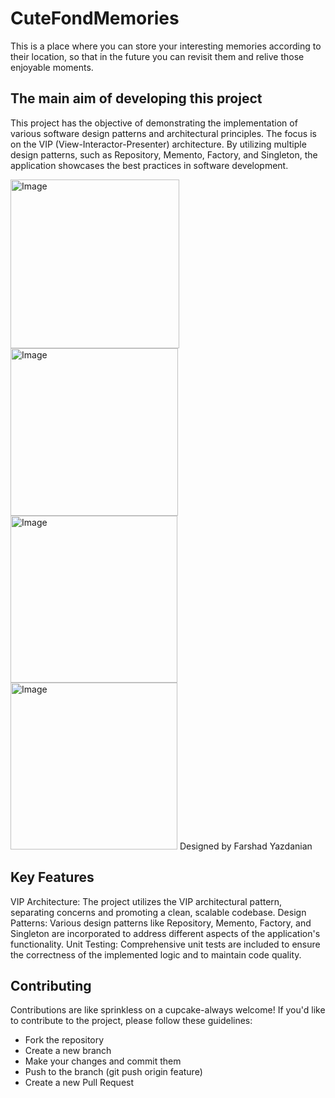 # CuteFondMemories
This is a place where you can store your interesting memories according to their location, so that in the future you can revisit them and relive those enjoyable moments.

## The main aim of developing this project
This project has the objective of demonstrating the implementation of various software design patterns and architectural principles.
The focus is on the VIP (View-Interactor-Presenter) architecture. By utilizing multiple design patterns, such as Repository, Memento, Factory, and Singleton, the application showcases the best practices in software development.

<img width="270" alt="Image" src="https://github.com/user-attachments/assets/20149535-478b-426c-9377-d19d7eb75ea9" />
<img width="268" alt="Image" src="https://github.com/user-attachments/assets/2bf30622-551b-4e1f-95e0-a22d6c7929fc" />
<img width="267" alt="Image" src="https://github.com/user-attachments/assets/6e92f1c9-e4e4-48b5-abfc-efd9e1b500be" />
<img width="267" alt="Image" src="https://github.com/user-attachments/assets/0d44e360-3088-4a90-b15d-c8f3f1b4729a" />
Designed by Farshad Yazdanian

## Key Features
VIP Architecture: The project utilizes the VIP architectural pattern, separating concerns and promoting a clean, scalable codebase.
Design Patterns: Various design patterns like Repository, Memento, Factory, and Singleton are incorporated to address different aspects of the application's functionality.
Unit Testing: Comprehensive unit tests are included to ensure the correctness of the implemented logic and to maintain code quality.

## Contributing 
Contributions are like sprinkless on a cupcake-always welcome! If you'd like to contribute to the project, please follow these guidelines:

* Fork the repository
* Create a new branch
* Make your changes and commit them
* Push to the branch (git push origin feature)
* Create a new Pull Request


